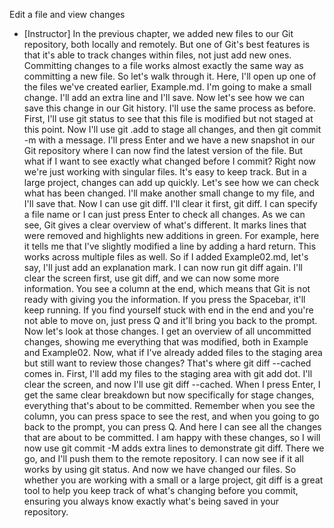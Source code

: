 Edit a file and view changes
- [Instructor] In the previous chapter, we added new files to our Git repository, both locally and remotely. But one of Git's best features is that it's able to track changes within files, not just add new ones. Committing changes to a file works almost exactly the same way as committing a new file. So let's walk through it. Here, I'll open up one of the files we've created earlier, Example.md. I'm going to make a small change. I'll add an extra line and I'll save. Now let's see how we can save this change in our Git history. I'll use the same process as before. First, I'll use git status to see that this file is modified but not staged at this point. Now I'll use git .add to stage all changes, and then git commit -m with a message. I'll press Enter and we have a new snapshot in our Git repository where I can now find the latest version of the file. But what if I want to see exactly what changed before I commit? Right now we're just working with singular files. It's easy to keep track. But in a large project, changes can add up quickly. Let's see how we can check what has been changed. I'll make another small change to my file, and I'll save that. Now I can use git diff. I'll clear it first, git diff. I can specify a file name or I can just press Enter to check all changes. As we can see, Git gives a clear overview of what's different. It marks lines that were removed and highlights new additions in green. For example, here it tells me that I've slightly modified a line by adding a hard return. This works across multiple files as well. So if I added Example02.md, let's say, I'll just add an explanation mark. I can now run git diff again. I'll clear the screen first, use git diff, and we can now some more information. You see a column at the end, which means that Git is not ready with giving you the information. If you press the Spacebar, it'll keep running. If you find yourself stuck with end in the end and you're not able to move on, just press Q and it'll bring you back to the prompt. Now let's look at those changes. I get an overview of all uncommitted changes, showing me everything that was modified, both in Example and Example02. Now, what if I've already added files to the staging area but still want to review those changes? That's where git diff --cached comes in. First, I'll add my files to the staging area with git add dot. I'll clear the screen, and now I'll use git diff --cached. When I press Enter, I get the same clear breakdown but now specifically for stage changes, everything that's about to be committed. Remember when you see the column, you can press space to see the rest, and when you going to go back to the prompt, you can press Q. And here I can see all the changes that are about to be committed. I am happy with these changes, so I will now use git commit -M adds extra lines to demonstrate git diff. There we go, and I'll push them to the remote repository. I can now see if it all works by using git status. And now we have changed our files. So whether you are working with a small or a large project, git diff is a great tool to help you keep track of what's changing before you commit, ensuring you always know exactly what's being saved in your repository.